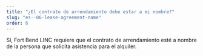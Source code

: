 ```yaml
---
title: "¿El contrato de arrendamiento debe estar a mi nombre?"
slug: "es--06-lease-agreement-name"
order: 6
---
```


Sí, Fort Bend LINC requiere que el contrato de arrendamiento esté a nombre de la persona que solicita asistencia para el alquiler.